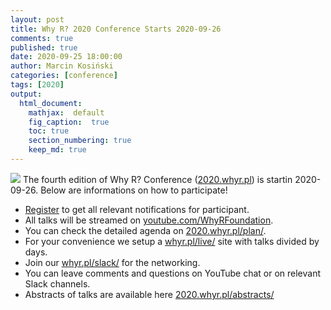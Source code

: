 ```yaml
---
layout: post
title: Why R? 2020 Conference Starts 2020-09-26
comments: true
published: true
date: 2020-09-25 18:00:00
author: Marcin Kosiński
categories: [conference]
tags: [2020]
output:
  html_document:
    mathjax:  default
    fig_caption:  true
    toc: true
    section_numbering: true
    keep_md: true
---
```


<img src="/foundation/images/fulls/whyr2020/updated_cover2020_small.jpg" class="fit image"> The fourth edition of Why R? Conference ([2020.whyr.pl](https://2020.whyr.pl/)) is startin 2020-09-26. Below are informations on how to participate!

- [Register](https://2020.whyr.pl/register/) to get all relevant notifications for participant.
- All talks will be streamed on [youtube.com/WhyRFoundation](http://youtube.com/WhyRFoundation).
- You can check the detailed agenda on [2020.whyr.pl/plan/](https://2020.whyr.pl/plan/).
- For your convenience we setup a [whyr.pl/live/](http://whyr.pl/live/) site with talks divided by days.
- Join our [whyr.pl/slack/](http://whyr.pl/slack/) for the networking.
- You can leave comments and questions on YouTube chat or on relevant Slack channels.
- Abstracts of talks are available here [2020.whyr.pl/abstracts/](https://2020.whyr.pl/abstracts/)
